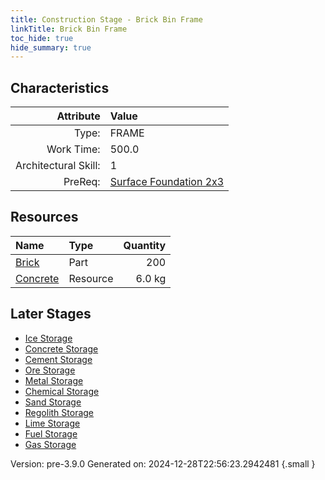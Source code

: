 ```yaml
---
title: Construction Stage - Brick Bin Frame
linkTitle: Brick Bin Frame
toc_hide: true
hide_summary: true
---
```


## Characteristics

| Attribute      | Value |
|--------:|:------|
|Type:|FRAME|
|Work Time:|500.0|
|Architectural Skill:|1|
|PreReq:|[Surface Foundation 2x3](/docs/definitions/construction/surface-foundation-2x3)|

## Resources

| Name | Type | Quantity |
|:-----|:-----|-----:|
|[Brick](/docs/definitions/part/brick)|Part|200|
|[Concrete](/docs/definitions/resource/concrete)|Resource|6.0 kg|

## Later Stages
- [Ice Storage](/docs/definitions/construction/ice-storage)
- [Concrete Storage](/docs/definitions/construction/concrete-storage)
- [Cement Storage](/docs/definitions/construction/cement-storage)
- [Ore Storage](/docs/definitions/construction/ore-storage)
- [Metal Storage](/docs/definitions/construction/metal-storage)
- [Chemical Storage](/docs/definitions/construction/chemical-storage)
- [Sand Storage](/docs/definitions/construction/sand-storage)
- [Regolith Storage](/docs/definitions/construction/regolith-storage)
- [Lime Storage](/docs/definitions/construction/lime-storage)
- [Fuel Storage](/docs/definitions/construction/fuel-storage)
- [Gas Storage](/docs/definitions/construction/gas-storage)


Version: pre-3.9.0 Generated on: 2024-12-28T22:56:23.2942481
{.small }